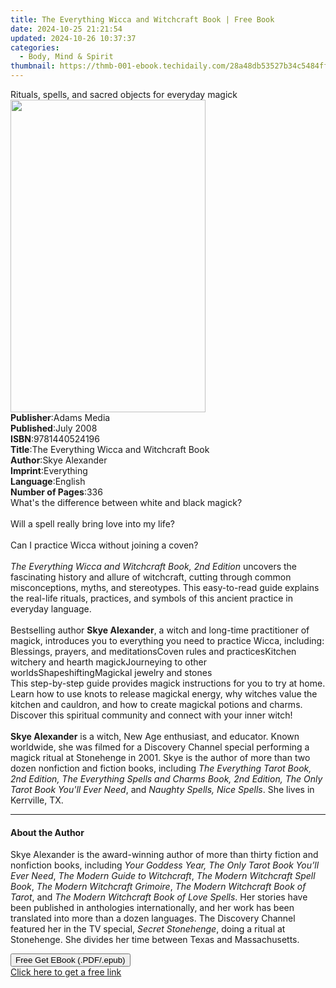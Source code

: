 ```yaml
---
title: The Everything Wicca and Witchcraft Book | Free Book
date: 2024-10-25 21:21:54
updated: 2024-10-26 10:37:37
categories:
  - Body, Mind & Spirit
thumbnail: https://thmb-001-ebook.techidaily.com/28a48db53527b34c5484ff3e84aeb12ce299d99cb90653f91860269b98ce974b.jpg
---
```

<main id="book-container">
  <div class="flex flex-col">
    <div class="book-brief flex-1 py-6 px-4 sm:p-6 md:py-10 md:px-8">
      <!-- brief-->
      <div class="book-brief-main">
        Rituals, spells, and sacred objects for everyday magick
      </div>
    </div>
    <div
      class="book-meta-info flex-1 grid gap-4 col-start-1 col-end-3 row-start-1 sm:mb-6 sm:grid-cols-4 lg:gap-6 lg:col-start-2 lg:row-end-6 lg:row-span-6 lg:mb-0"
    >
      <div
        class="book-meta-info-left place-content-center mt-4 p-4 text-sm leading-6 col-start-2 col-span-2 dark:text-slate-400"
      >
        <img
          class="w-full h-500 object-cover rounded-lg sm:h-255 sm:col-span-2 lg:col-span-full"
          src="https://img-001-ebook.techidaily.com/110f341c94889136aa5dca65c9f62d5905511c9e137e2f41fce16d9ab128caec.jpg"
          alt=""
          width="312"
          height="500"
        />
      </div>
      <div
        class="book-meta-info-right mt-2 col-start-1 row-start-2 col-span-3 self-center"
      >
        <!-- meta data  -->
        <div class="flex flex-col px-4 md:px-8">
          <div class="flex-1">
            <strong>Publisher</strong>:<span class="px-2">Adams Media</span>
          </div>
          <div class="flex-1">
            <strong>Published</strong>:<span class="px-2">July 2008</span>
          </div>
          <div class="flex-1">
            <strong>ISBN</strong>:<span class="px-2">9781440524196</span>
          </div>
          <div class="flex-1">
            <strong>Title</strong>:<span class="px-2"
              >The Everything Wicca and Witchcraft Book</span
            >
          </div>
          <div class="flex-1">
            <strong>Author</strong>:<span class="px-2">Skye Alexander</span>
          </div>
          <div class="flex-1">
            <strong>Imprint</strong>:<span class="px-2">Everything</span>
          </div>
          <div class="flex-1">
            <strong>Language</strong>:<span class="px-2">English</span>
          </div>
          <div class="flex-1">
            <strong>Number of Pages</strong>:<span class="px-2">336</span>
          </div>
        </div>
      </div>
    </div>
    <div class="book-description flex-1 py-6 px-4 sm:p-6 md:py-10 md:px-8">
      <div class="book-description-main">
        <div accordion-content="" id="description">
          What's the difference between white and black magick?<br /><br />Will
          a spell really bring love into my life?<br /><br />Can I practice
          Wicca without joining a coven?<br /><br /><i
            >The Everything Wicca and Witchcraft Book, 2nd Edition</i
          >
          uncovers the fascinating history and allure of witchcraft, cutting
          through common misconceptions, myths, and stereotypes. This
          easy-to-read guide explains the real-life rituals, practices, and
          symbols of this ancient practice in everyday language.<br /><br />Bestselling
          author <b>Skye Alexander</b>, a witch and long-time practitioner of
          magick, introduces you to everything you need to practice Wicca,
          including:<br />Blessings, prayers, and meditationsCoven rules and
          practicesKitchen witchery and hearth magickJourneying to other
          worldsShapeshiftingMagickal jewelry and stones<br />This step-by-step
          guide provides magick instructions for you to try at home. Learn how
          to use knots to release magickal energy, why witches value the kitchen
          and cauldron, and how to create magickal potions and charms. Discover
          this spiritual community and connect with your inner witch!<br /><br /><b
            >Skye Alexander</b
          >
          is a witch, New Age enthusiast, and educator. Known worldwide, she was
          filmed for a Discovery Channel special performing a magick ritual at
          Stonehenge in 2001. Skye is the author of more than two dozen
          nonfiction and fiction books, including
          <i
            >The Everything Tarot Book, 2nd Edition, The Everything Spells and
            Charms Book, 2nd Edition, The Only Tarot Book You'll Ever Need</i
          >, and <i>Naughty Spells, Nice Spells</i>. She lives in Kerrville, TX.
        </div>
        <div class="accordion-fader"></div>
      </div>
    </div>
    <div class="book-excerpts flex-1 py-6 px-4 sm:p-6 md:py-10 md:px-8">
      <!-- excerpts-->
      <div class="book-excerpts-main">
        <hr />
        <h4 class="placeholder placeholder-heading">
          <span>About the Author</span>
        </h4>
        <p>
          Skye Alexander is the award-winning author of more than thirty fiction
          and nonfiction books, including&nbsp;<i>Your Goddess Year,&nbsp;</i
          ><i>The Only Tarot Book You’ll Ever Need</i>,
          <i>The Modern Guide to Witchcraft</i>,&nbsp;<i
            >The Modern Witchcraft Spell Book</i
          >,&nbsp;<i>The Modern Witchcraft Grimoire</i>,&nbsp;<i
            >The Modern Witchcraft Book of Tarot</i
          >, and&nbsp;<i>The Modern Witchcraft Book of Love Spells</i>. Her
          stories have been published in anthologies internationally, and her
          work has been translated into more than a dozen languages. The
          Discovery Channel featured her in the TV special,
          <i>Secret Stonehenge</i>, doing a ritual at Stonehenge. She divides
          her time between Texas and Massachusetts.
        </p>
      </div>
    </div>
    <div
      class="book-about-author flex-1 py-6 px-4 sm:p-6 md:py-10 md:px-8"
    ></div>
    <div class="book-free-get flex-1 py-6 px-4 sm:p-6 md:py-10 md:px-8">
      <button
        id="btn-free-get"
        class="bg-blue-500 hover:bg-blue-700 text-white font-bold py-2 px-4 rounded"
      >
        Free Get EBook (.PDF/.epub)
      </button>
      <div id="countdown-display" class="px-2 text-lg mt-2"></div>
      <a
        id="free-link"
        class="hidden bg-blue-500 hover:bg-blue-700 text-white font-bold py-2 px-4 rounded"
        href="https://www.ebooks.com/en-us/book/95683717/the-everything-wicca-and-witchcraft-book/skye-alexander/"
        target="_blank"
        >Click here to get a free link</a
      >
    </div>
    <script>
      let countdownTime = 0;
      let countdownInterval = null;
      document
        .getElementById('btn-free-get')
        .addEventListener('click', startCountdown);
      function startCountdown() {
        countdownTime = new Date().getTime() + 60000 * 3;
        countdownInterval = setInterval(updateCountdown, 1000);
        document.getElementById('btn-free-get').disabled = true;
        document
          .getElementById('btn-free-get')
          .classList.add('bg-gray-500', 'cursor-not-allowed');
      }
      function updateCountdown() {
        let currentTime = new Date().getTime();
        let timeLeft = countdownTime - currentTime;
        let secondsLeft = Math.floor(timeLeft / 1000);
        document.getElementById('countdown-display').innerHTML =
          `Remaining time: ${secondsLeft} seconds.`;
        if (secondsLeft <= 0) {
          clearInterval(countdownInterval);
          document.getElementById('btn-free-get').classList.add('hidden');
          document.getElementById('free-link').classList.remove('hidden');
          document.getElementById('countdown-display').innerHTML = '';
        }
      }
    </script>
  </div>
</main>
